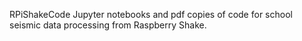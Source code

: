 RPiShakeCode
Jupyter notebooks and pdf copies of code for school seismic data processing from Raspberry Shake.
